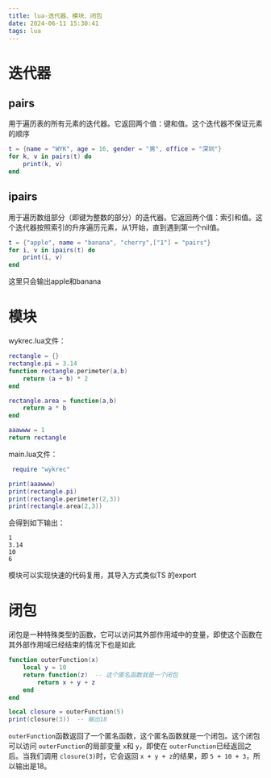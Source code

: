 ```yaml
---
title: lua-迭代器、模块、闭包
date: 2024-06-11 15:30:41
tags: lua
---
```

# 迭代器

## pairs

用于遍历表的所有元素的迭代器。它返回两个值：键和值。这个迭代器不保证元素的顺序

```lua
t = {name = "WYK", age = 16, gender = "男", office = "深圳"}
for k, v in pairs(t) do
    print(k, v)
end
```

## ipairs

用于遍历数组部分（即键为整数的部分）的迭代器。它返回两个值：索引和值。这个迭代器按照索引的升序遍历元素，从1开始，直到遇到第一个nil值。

```lua
t = {"apple", name = "banana", "cherry",["1"] = "pairs"}
for i, v in ipairs(t) do
    print(i, v)
end
```

这里只会输出apple和banana

# 模块

wykrec.lua文件：

```lua
rectangle = {}
rectangle.pi = 3.14
function rectangle.perimeter(a,b)
    return (a + b) * 2
end

rectangle.area = function(a,b)
    return a * b
end

aaawww = 1
return rectangle
```

main.lua文件：

```lua
 require "wykrec"

print(aaawww)
print(rectangle.pi)
print(rectangle.perimeter(2,3))
print(rectangle.area(2,3))
```

会得到如下输出：

```
1
3.14
10
6
```

模块可以实现快速的代码复用，其导入方式类似TS 的export

# 闭包

闭包是一种特殊类型的函数，它可以访问其外部作用域中的变量，即使这个函数在其外部作用域已经结束的情况下也是如此

```lua
function outerFunction(x)
    local y = 10
    return function(z)  -- 这个匿名函数就是一个闭包
        return x + y + z
    end
end

local closure = outerFunction(5)
print(closure(3))  -- 输出18
```

`outerFunction`函数返回了一个匿名函数，这个匿名函数就是一个闭包。这个闭包可以访问 `outerFunction`的局部变量 `x`和 `y`，即使在 `outerFunction`已经返回之后。当我们调用 `closure(3)`时，它会返回 `x + y + z`的结果，即 `5 + 10 + 3`，所以输出是18。
